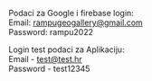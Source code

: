 Podaci za Google i firebase login:  
  Email: rampugeogallery@gmail.com  
  Password: rampu2022

Login test podaci za Aplikaciju:   
  Email - test@test.hr  
  Password - test12345

